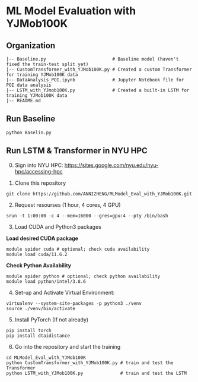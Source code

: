 # ML Model Evaluation with YJMob100K

## Organization

```
|-- Baseline.py                         # Baseline model (haven't fixed the train-test split yet)
|-- CustomTransformer_with_YJMob100K.py # Created a custom Transformer for training YJMob100K data
|-- DataAnalysis_POI.ipynb              # Jupyter Notebook file for POI data analysis
|-- LSTM_with_YJmob100K.py              # Created a built-in LSTM for training YJMob100K data
|-- README.md
```

## Run Baseline

```
python Baselin.py
```

## Run LSTM & Transformer in NYU HPC

0. Sign into NYU HPC: https://sites.google.com/nyu.edu/nyu-hpc/accessing-hpc

1. Clone this repository

```
git clone https://github.com/ANNIZHENG/MLModel_Eval_with_YJMob100K.git
```

2. Request resourses (1 hour, 4 cores, 4 GPU)

```
srun -t 1:00:00 -c 4 --mem=16000 --gres=gpu:4 --pty /bin/bash
```

3. Load CUDA and Python3 packages

**Load desired CUDA package**

```
module spider cuda # optional; check cuda availability
module load cuda/11.6.2
```

**Check Python Availability**

```
module spider python # optional; check python availability
module load python/intel/3.8.6
```

4. Set-up and Activate Virtual Environment: 

```
virtualenv --system-site-packages -p python3 ./venv
source ./venv/bin/activate
```

5. Install PyTorch (If not already)

```
pip install torch
pip install dtaidistance
```

6. Go into the repository and start the training

```
cd MLModel_Eval_with_YJMob100K
python CustomTransformer_with_YJMob100K.py # train and test the Transformer
python LSTM_with_YJMob100K.py              # train and test the LSTM
```
